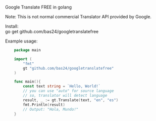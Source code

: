 Google Translate FREE in golang

Note: This is not normal commercial Translator API
provided by Google.

Install:<br>
go get github.com/bas24/googletranslatefree

Example usage:

```go
	package main

	import (
		"fmt"
		gt "github.com/bas24/googletranslatefree"
	)

	func main(){
		const text string = `Hello, World!`
		// you can use "auto" for source language
		// so, translator will detect language
		result, _ := gt.Translate(text, "en", "es")
		fmt.Println(result)
		// Output: "Hola, Mundo!"
	}
```
